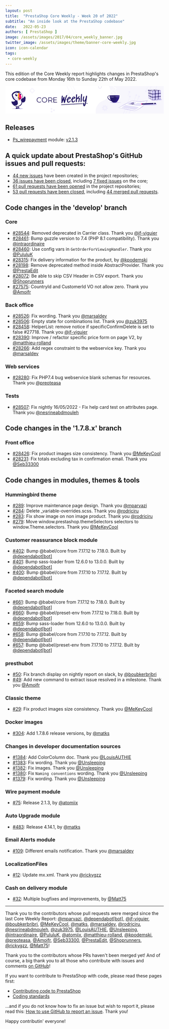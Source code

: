 ```yaml
---
layout: post
title:  "PrestaShop Core Weekly - Week 20 of 2022"
subtitle: "An inside look at the PrestaShop codebase"
date:   2022-05-23
authors: [ PrestaShop ]
image: /assets/images/2017/04/core_weekly_banner.jpg
twitter_image: /assets/images/theme/banner-core-weekly.jpg
icon: icon-calendar
tags:
 - core-weekly
---
```


This edition of the Core Weekly report highlights changes in PrestaShop's core codebase from Monday 16th to Sunday 22th of May 2022.

![Core Weekly banner](/assets/images/2018/12/banner-core-weekly.jpg)

## Releases

* [Ps_wirepayment](https://github.com/PrestaShop/ps_wirepayment) module: [v2.1.3](https://github.com/PrestaShop/ps_wirepayment/releases/tag/v2.1.3)

## A quick update about PrestaShop's GitHub issues and pull requests:

- [44 new issues](https://github.com/search?q=org%3APrestaShop+is%3Apublic++-repo%3Aprestashop%2Fprestashop.github.io++is%3Aissue+created%3A2022-05-16..2022-05-22) have been created in the project repositories;
- [36 issues have been closed](https://github.com/search?q=org%3APrestaShop+is%3Apublic++-repo%3Aprestashop%2Fprestashop.github.io++is%3Aissue+closed%3A2022-05-16..2022-05-22), including [7 fixed issues](https://github.com/search?q=org%3APrestaShop+is%3Apublic++-repo%3Aprestashop%2Fprestashop.github.io++is%3Aissue+label%3Afixed+closed%3A2022-05-16..2022-05-22) on the core;
- [61 pull requests have been opened](https://github.com/search?q=org%3APrestaShop+is%3Apublic++-repo%3Aprestashop%2Fprestashop.github.io++is%3Apr+created%3A2022-05-16..2022-05-22) in the project repositories;
- [53 pull requests have been closed](https://github.com/search?q=org%3APrestaShop+is%3Apublic++-repo%3Aprestashop%2Fprestashop.github.io++is%3Apr+closed%3A2022-05-16..2022-05-22), including [44 merged pull requests](https://github.com/search?q=org%3APrestaShop+is%3Apublic++-repo%3Aprestashop%2Fprestashop.github.io++is%3Apr+merged%3A2022-05-16..2022-05-22).


## Code changes in the 'develop' branch


### Core
* [#28544](https://github.com/PrestaShop/PrestaShop/pull/28544): Removed deprecated in Carrier class. Thank you [@jf-viguier](https://github.com/jf-viguier)
* [#28461](https://github.com/PrestaShop/PrestaShop/pull/28461): Bump guzzle version to 7.4 (PHP 8.1 compatibility). Thank you [@intraordinaire](https://github.com/intraordinaire)
* [#28460](https://github.com/PrestaShop/PrestaShop/pull/28460): Use config vars in `GetOrderForViewingHandler`. Thank you [@PululuK](https://github.com/PululuK)
* [#28315](https://github.com/PrestaShop/PrestaShop/pull/28315): Fix delivery information for the product, by [@kpodemski](https://github.com/kpodemski)
* [#28198](https://github.com/PrestaShop/PrestaShop/pull/28198): Remove deprecated method inside AbstractProvider. Thank you [@PrestaEdit](https://github.com/PrestaEdit)
* [#28072](https://github.com/PrestaShop/PrestaShop/pull/28072): Be able to skip CSV Header in CSV export. Thank you [@Shoprunners](https://github.com/Shoprunners)
* [#27575](https://github.com/PrestaShop/PrestaShop/pull/27575): CountryId and CustomerId VO not allow zero. Thank you [@Amoifr](https://github.com/Amoifr)


### Back office
* [#28526](https://github.com/PrestaShop/PrestaShop/pull/28526): Fix wording. Thank you [@marsaldev](https://github.com/marsaldev)
* [#28506](https://github.com/PrestaShop/PrestaShop/pull/28506): Empty state for combinations list. Thank you [@zuk3975](https://github.com/zuk3975)
* [#28458](https://github.com/PrestaShop/PrestaShop/pull/28458): HelperList: remove notice if specificConfirmDelete is set to false #27718. Thank you [@jf-viguier](https://github.com/jf-viguier)
* [#28390](https://github.com/PrestaShop/PrestaShop/pull/28390): Improve / refactor specific price form on page V2, by [@matthieu-rolland](https://github.com/matthieu-rolland)
* [#28266](https://github.com/PrestaShop/PrestaShop/pull/28266): Add regex constraint to the webservice key. Thank you [@marsaldev](https://github.com/marsaldev)


### Web services
* [#28280](https://github.com/PrestaShop/PrestaShop/pull/28280): Fix PHP7.4 bug webservice blank schemas for resources. Thank you [@preoteasa](https://github.com/preoteasa)


### Tests
* [#28507](https://github.com/PrestaShop/PrestaShop/pull/28507): Fix nightly 16/05/2022 - Fix help card test on attributes page. Thank you [@nesrineabdmouleh](https://github.com/nesrineabdmouleh)


## Code changes in the '1.7.8.x' branch


### Front office
* [#28426](https://github.com/PrestaShop/PrestaShop/pull/28426): Fix product images size consistency. Thank you [@MeKeyCool](https://github.com/MeKeyCool)
* [#28231](https://github.com/PrestaShop/PrestaShop/pull/28231): Fix totals excluding tax in confirmation email. Thank you [@Seb33300](https://github.com/Seb33300)


## Code changes in modules, themes & tools


### Hummingbird theme
* [#289](https://github.com/PrestaShop/hummingbird/pull/289): Improve maintenance page design. Thank you [@mparvazi](https://github.com/mparvazi)
* [#284](https://github.com/PrestaShop/hummingbird/pull/284): Delete _variable-overrides.scss. Thank you [@rodriciru](https://github.com/rodriciru)
* [#283](https://github.com/PrestaShop/hummingbird/pull/283): Fix show image on non image product. Thank you [@rodriciru](https://github.com/rodriciru)
* [#279](https://github.com/PrestaShop/hummingbird/pull/279): Move window.prestashop.themeSelectors selectors to window.Theme.selectors. Thank you [@MeKeyCool](https://github.com/MeKeyCool)


### Customer reassurance block module
* [#402](https://github.com/PrestaShop/blockreassurance/pull/402): Bump @babel/core from 7.17.12 to 7.18.0. Built by [@dependabot[bot]](https://github.com/apps/dependabot)
* [#401](https://github.com/PrestaShop/blockreassurance/pull/401): Bump sass-loader from 12.6.0 to 13.0.0. Built by [@dependabot[bot]](https://github.com/apps/dependabot)
* [#400](https://github.com/PrestaShop/blockreassurance/pull/400): Bump @babel/core from 7.17.10 to 7.17.12. Built by [@dependabot[bot]](https://github.com/apps/dependabot)


### Faceted search module
* [#661](https://github.com/PrestaShop/ps_facetedsearch/pull/661): Bump @babel/core from 7.17.12 to 7.18.0. Built by [@dependabot[bot]](https://github.com/apps/dependabot)
* [#660](https://github.com/PrestaShop/ps_facetedsearch/pull/660): Bump @babel/preset-env from 7.17.12 to 7.18.0. Built by [@dependabot[bot]](https://github.com/apps/dependabot)
* [#659](https://github.com/PrestaShop/ps_facetedsearch/pull/659): Bump sass-loader from 12.6.0 to 13.0.0. Built by [@dependabot[bot]](https://github.com/apps/dependabot)
* [#658](https://github.com/PrestaShop/ps_facetedsearch/pull/658): Bump @babel/core from 7.17.10 to 7.17.12. Built by [@dependabot[bot]](https://github.com/apps/dependabot)
* [#657](https://github.com/PrestaShop/ps_facetedsearch/pull/657): Bump @babel/preset-env from 7.17.10 to 7.17.12. Built by [@dependabot[bot]](https://github.com/apps/dependabot)


### presthubot
* [#50](https://github.com/PrestaShop/presthubot/pull/50): Fix branch display on nightly report on slack, by [@boubkerbribri](https://github.com/boubkerbribri)
* [#49](https://github.com/PrestaShop/presthubot/pull/49): Add new command to extract issue resolved in a milestone. Thank you [@Amoifr](https://github.com/Amoifr)


### Classic theme
* [#29](https://github.com/PrestaShop/classic-theme/pull/29): Fix product images size consistency. Thank you [@MeKeyCool](https://github.com/MeKeyCool)


### Docker images
* [#304](https://github.com/PrestaShop/docker/pull/304): Add 1.7.8.6 release versions, by [@matks](https://github.com/matks)


### Changes in developer documentation sources
* [#1384](https://github.com/PrestaShop/docs/pull/1384): Add ColorColumn doc. Thank you [@LouisAUTHIE](https://github.com/LouisAUTHIE)
* [#1383](https://github.com/PrestaShop/docs/pull/1383): Fix wording. Thank you [@Unsleeping](https://github.com/Unsleeping)
* [#1382](https://github.com/PrestaShop/docs/pull/1382): Fix images. Thank you [@Unsleeping](https://github.com/Unsleeping)
* [#1380](https://github.com/PrestaShop/docs/pull/1380): Fix `Naming conventions` wording. Thank you [@Unsleeping](https://github.com/Unsleeping)
* [#1379](https://github.com/PrestaShop/docs/pull/1379): Fix wording. Thank you [@Unsleeping](https://github.com/Unsleeping)


### Wire payment module
* [#75](https://github.com/PrestaShop/ps_wirepayment/pull/75): Release 2.1.3, by [@atomiix](https://github.com/atomiix)


### Auto Upgrade module
* [#483](https://github.com/PrestaShop/autoupgrade/pull/483): Release 4.14.1, by [@matks](https://github.com/matks)


### Email Alerts module
* [#109](https://github.com/PrestaShop/ps_emailalerts/pull/109): Different emails notification. Thank you [@marsaldev](https://github.com/marsaldev)


### LocalizationFiles
* [#12](https://github.com/PrestaShop/LocalizationFiles/pull/12): Update mx.xml. Thank you [@rickygzz](https://github.com/rickygzz)


### Cash on delivery module
* [#32](https://github.com/PrestaShop/ps_cashondelivery/pull/32): Multiple bugfixes and improvements, by [@Matt75](https://github.com/Matt75)


<hr />

Thank you to the contributors whose pull requests were merged since the last Core Weekly Report: [@mparvazi](https://github.com/mparvazi), [@dependabot[bot]](https://github.com/apps/dependabot), [@jf-viguier](https://github.com/jf-viguier), [@boubkerbribri](https://github.com/boubkerbribri), [@MeKeyCool](https://github.com/MeKeyCool), [@matks](https://github.com/matks), [@marsaldev](https://github.com/marsaldev), [@rodriciru](https://github.com/rodriciru), [@nesrineabdmouleh](https://github.com/nesrineabdmouleh), [@zuk3975](https://github.com/zuk3975), [@LouisAUTHIE](https://github.com/LouisAUTHIE), [@Unsleeping](https://github.com/Unsleeping), [@intraordinaire](https://github.com/intraordinaire), [@PululuK](https://github.com/PululuK), [@atomiix](https://github.com/atomiix), [@matthieu-rolland](https://github.com/matthieu-rolland), [@kpodemski](https://github.com/kpodemski), [@preoteasa](https://github.com/preoteasa), [@Amoifr](https://github.com/Amoifr), [@Seb33300](https://github.com/Seb33300), [@PrestaEdit](https://github.com/PrestaEdit), [@Shoprunners](https://github.com/Shoprunners), [@rickygzz](https://github.com/rickygzz), [@Matt75](https://github.com/Matt75)!

Thank you to the contributors whose PRs haven't been merged yet! And of course, a big thank you to all those who contribute with issues and comments [on GitHub](https://github.com/PrestaShop/PrestaShop)!

If you want to contribute to PrestaShop with code, please read these pages first:

 * [Contributing code to PrestaShop](https://devdocs.prestashop.com/8/contribute/contribution-guidelines/)
 * [Coding standards](https://devdocs.prestashop.com/8/development/coding-standards/)

...and if you do not know how to fix an issue but wish to report it, please read this: [How to use GitHub to report an issue](https://devdocs.prestashop.com/8/contribute/contribute-reporting-issues/). Thank you!

Happy contributin' everyone!

